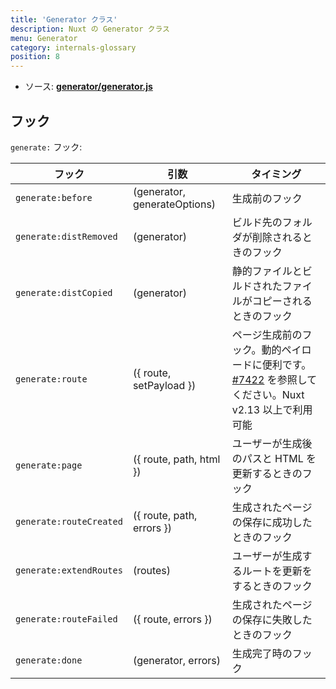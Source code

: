 ```yaml
---
title: 'Generator クラス'
description: Nuxt の Generator クラス
menu: Generator
category: internals-glossary
position: 8
---
```


- ソース: **[generator/generator.js](https://github.com/nuxt/nuxt.js/blob/dev/packages/generator/src/generator.js)**

## フック

`generate:` フック:

| フック | 引数 | タイミング |
| --- | --- | --- |
| `generate:before` | (generator, generateOptions) | 生成前のフック |
| `generate:distRemoved` | (generator) | ビルド先のフォルダが削除されるときのフック |
| `generate:distCopied` | (generator) | 静的ファイルとビルドされたファイルがコピーされるときのフック |
| `generate:route` | ({ route, setPayload }) | ページ生成前のフック。動的ペイロードに便利です。[#7422](https://github.com/nuxt/nuxt.js/pull/7422) を参照してください。Nuxt v2.13 以上で利用可能 |
| `generate:page` | ({ route, path, html }) | ユーザーが生成後のパスと HTML を更新するときのフック |
| `generate:routeCreated` | ({ route, path, errors }) | 生成されたページの保存に成功したときのフック |
| `generate:extendRoutes` | (routes) | ユーザーが生成するルートを更新をするときのフック |
| `generate:routeFailed` | ({ route, errors }) | 生成されたページの保存に失敗したときのフック |
| `generate:done` | (generator, errors) | 生成完了時のフック |
